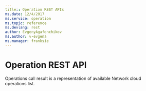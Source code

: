```yaml
---
title:: Operation REST APIs
ms.date: 12/4/2017
ms.service: operation
ms.topic: reference
ms.devlang: rest
author: EvgenyAgafonchikov
ms.author: v-evgena
ms.manager: franksie
---
```


# Operation REST API

Operations call result is a representation of available Network cloud operations list.
